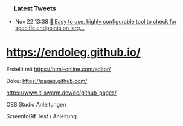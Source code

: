<h3><a href="https://twitter.com/nil0x42"><img height=16 src="https://upload.wikimedia.org/wikipedia/sco/9/9f/Twitter_bird_logo_2012.svg"></a> Latest Tweets</h3>
<ul>
<!-- LATEST-TWEETS:START -->
<li>Nov 22 13:38 <a href='https://rss.app/articles/cb4e791f6f6d729c074351566bd3a7c508111d6e1136beb1dab6d555969266d3f70cea0d6adbde6df3a46a7cde130d9b63d069e3c111'>🤯 Easy to use, highly configurable tool to check for specific endpoints on larg...</a></li>

<!-- LATEST-TWEETS:END -->
</ul>


# https://endoleg.github.io/
Erstellt mit https://html-online.com/editor/

Doku: https://pages.github.com/

https://www.it-swarm.dev/de/github-pages/

OBS Studio Anleitungen 

ScreentoGif Test / Anleitung 
